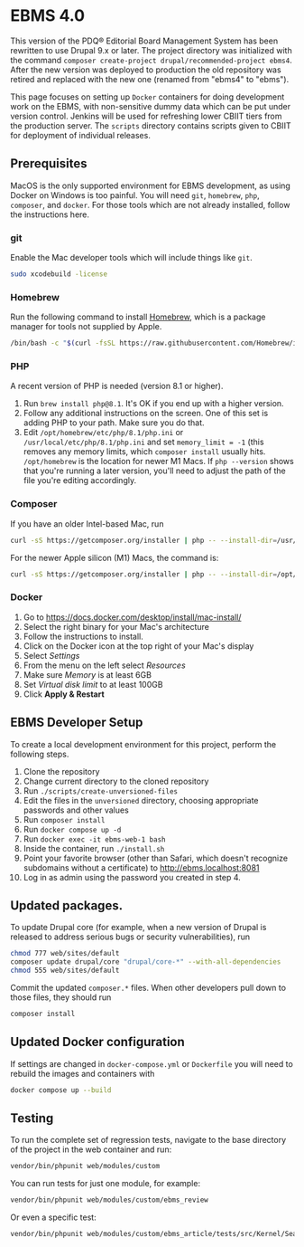# EBMS 4.0

This version of the PDQ® Editorial Board Management System has been
rewritten to use Drupal 9.x or later. The project directory was initialized
with the command `composer create-project drupal/recommended-project
ebms4`. After the new version was deployed to production the old repository
was retired and replaced with the new one (renamed from "ebms4" to "ebms").

This page focuses on setting up `Docker` containers for doing
development work on the EBMS, with non-sensitive dummy data which can
be put under version control. Jenkins will be used for refreshing lower
CBIIT tiers from the production server. The `scripts` directory contains
scripts given to CBIIT for deployment of individual releases.

## Prerequisites

MacOS is the only supported environment for EBMS development, as using
Docker on Windows is too painful.
You will need `git`, `homebrew`, `php`, `composer`, and `docker`.
For those tools which are not already installed, follow the instructions
here.

### git

Enable the Mac developer tools which will include things like `git`.

```bash
sudo xcodebuild -license
```

### Homebrew

Run the following command to install [Homebrew](https://brew.sh/), which is a
package manager for tools not supplied by Apple.

```bash
/bin/bash -c "$(curl -fsSL https://raw.githubusercontent.com/Homebrew/install/HEAD/install.sh)"
```

### PHP
A recent version of PHP is needed (version 8.1 or higher).

1. Run `brew install php@8.1`. It's OK if you end up with a higher version.
2. Follow any additional instructions on the screen. One of this set is adding PHP to your path. Make sure you do that.
3. Edit `/opt/homebrew/etc/php/8.1/php.ini` or `/usr/local/etc/php/8.1/php.ini` and set `memory_limit = -1` (this removes any memory limits, which `composer install` usually hits. `/opt/homebrew` is the location for newer M1 Macs. If `php --version` shows that you're running a later version, you'll need to adjust the path of the file you're editing accordingly.

### Composer

If you have an older Intel-based Mac, run

```bash
curl -sS https://getcomposer.org/installer | php -- --install-dir=/usr/local/bin --filename=composer --2
```

For the newer Apple silicon (M1) Macs, the command is:

```bash
curl -sS https://getcomposer.org/installer | php -- --install-dir=/opt/homebrew/bin --filename=composer --2
```

### Docker

1. Go to https://docs.docker.com/desktop/install/mac-install/
2. Select the right binary for your Mac's architecture
3. Follow the instructions to install.
4. Click on the Docker icon at the top right of your Mac's display
5. Select *Settings*
6. From the menu on the left select *Resources*
7. Make sure *Memory* is at least 6GB
8. Set *Virtual disk limit* to at least 100GB
9. Click **Apply & Restart**

## EBMS Developer Setup

To create a local development environment for this project, perform the following steps.

1. Clone the repository
2. Change current directory to the cloned repository
3. Run `./scripts/create-unversioned-files`
4. Edit the files in the `unversioned` directory, choosing appropriate passwords and other values
5. Run `composer install`
6. Run `docker compose up -d`
7. Run `docker exec -it ebms-web-1 bash`
8. Inside the container, run `./install.sh`
9. Point your favorite browser (other than Safari, which doesn't recognize subdomains without a certificate) to http://ebms.localhost:8081
10. Log in as admin using the password you created in step 4.

## Updated packages.

To update Drupal core (for example, when a new version of Drupal is
released to address serious bugs or security vulnerabilities), run

```bash
chmod 777 web/sites/default
composer update drupal/core "drupal/core-*" --with-all-dependencies
chmod 555 web/sites/default
```

Commit the updated `composer.*` files. When other developers pull down
to those files, they should run

```bash
composer install
```

## Updated Docker configuration

If settings are changed in `docker-compose.yml` or `Dockerfile` you
will need to rebuild the images and containers with

```bash
docker compose up --build
```

## Testing

To run the complete set of regression tests, navigate to the base
directory of the project in the web container and run:

```bash
vendor/bin/phpunit web/modules/custom
```

You can run tests for just one module, for example:

```bash
vendor/bin/phpunit web/modules/custom/ebms_review
```

Or even a specific test:

```bash
vendor/bin/phpunit web/modules/custom/ebms_article/tests/src/Kernel/SearchTest.php
```
